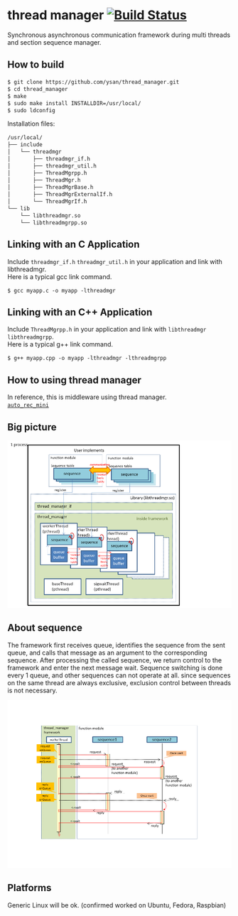 thread manager [![Build Status](https://travis-ci.org/ysan/thread_manager.svg?branch=master)](https://travis-ci.org/ysan/thread_manager)
===============
Synchronous asynchronous communication framework during multi threads and section sequence manager.


How to build
------------

	$ git clone https://github.com/ysan/thread_manager.git
	$ cd thread_manager
	$ make
	$ sudo make install INSTALLDIR=/usr/local/
	$ sudo ldconfig

Installation files:

	/usr/local/
	├── include
	│   └── threadmgr
	│       ├── threadmgr_if.h
	│       ├── threadmgr_util.h
	│       ├── ThreadMgrpp.h
	│       ├── ThreadMgr.h
	│       ├── ThreadMgrBase.h
	│       ├── ThreadMgrExternalIf.h
	│       └── ThreadMgrIf.h
	└── lib
	    └── libthreadmgr.so
	    └── libthreadmgrpp.so

	
Linking with an C Application
------------
Include `threadmgr_if.h` `threadmgr_util.h` in your application and link with libthreadmgr.  
Here is a typical gcc link command.

	$ gcc myapp.c -o myapp -lthreadmgr


Linking with an C++ Application
------------
Include `ThreadMgrpp.h` in your application and link with `libthreadmgr` `libthreadmgrpp`.  
Here is a typical g++ link command.

	$ g++ myapp.cpp -o myapp -lthreadmgr -lthreadmgrpp


How to using thread manager
------------
In reference, this is middleware using thread manager.  
[`auto_rec_mini`](https://github.com/ysan/auto_rec_mini)


Big picture
------------
![big picture](https://github.com/ysan/thread_manager/blob/master/etc/big_picture.png)


About sequence
------------
The framework first receives queue, identifies the sequence from the sent queue, and calls that message as
an argument to the corresponding sequence. After processing the called sequence, we return control to
the framework and enter the next message wait.
Sequence switching is done every 1 queue, and other sequences can not operate at all.
since sequences on the same thread are always exclusive, exclusion control between threads is not necessary.

![about sequence](https://github.com/ysan/thread_manager/blob/master/etc/about_sequence.png)


Platforms
------------
Generic Linux will be ok. (confirmed worked on Ubuntu, Fedora, Raspbian)

